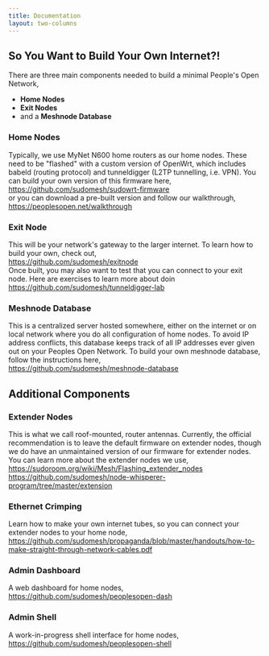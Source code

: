 ```yaml
---
title: Documentation
layout: two-columns
---
```


## So You Want to Build Your Own Internet?! 

There are three main components needed to build a minimal People's Open Network,

* __Home Nodes__
* __Exit Nodes__
* and a __Meshnode Database__

### Home Nodes
Typically, we use MyNet N600 home routers as our home nodes. These need to be "flashed" with a custom version of OpenWrt, which includes babeld (routing protocol) and tunneldigger (L2TP tunnelling, i.e. VPN). You can build your own version of this firmware here,   
https://github.com/sudomesh/sudowrt-firmware  
or you can download a pre-built version and follow our walkthrough,    
https://peoplesopen.net/walkthrough

### Exit Node
This will be your network's gateway to the larger internet. To learn how to build your own, check out,  
https://github.com/sudomesh/exitnode  
Once built, you may also want to test that you can connect to your exit node. Here are exercises to learn more about doin
https://github.com/sudomesh/tunneldigger-lab

### Meshnode Database
This is a centralized server hosted somewhere, either on the internet or on local network where you do all configuration of home nodes. To avoid IP address conflicts, this database keeps track of all IP addresses ever given out on your Peoples Open Network. To build your own meshnode database, follow the instructions here,  
https://github.com/sudomesh/meshnode-database  

## Additional Components

### Extender Nodes 
This is what we call roof-mounted, router antennas. Currently, the official recommendation is to leave the default firmware on extender nodes, though we do have an unmaintained version of our firmware for extender nodes. You can learn more about the extender nodes we use,  
https://sudoroom.org/wiki/Mesh/Flashing_extender_nodes  
https://github.com/sudomesh/node-whisperer-program/tree/master/extension  

### Ethernet Crimping
Learn how to make your own internet tubes, so you can connect your extender nodes to your home node,  
https://github.com/sudomesh/propaganda/blob/master/handouts/how-to-make-straight-through-network-cables.pdf

### Admin Dashboard
A web dashboard for home nodes,
https://github.com/sudomesh/peoplesopen-dash  

### Admin Shell
A work-in-progress shell interface for home nodes,
https://github.com/sudomesh/peoplesopen-shell

